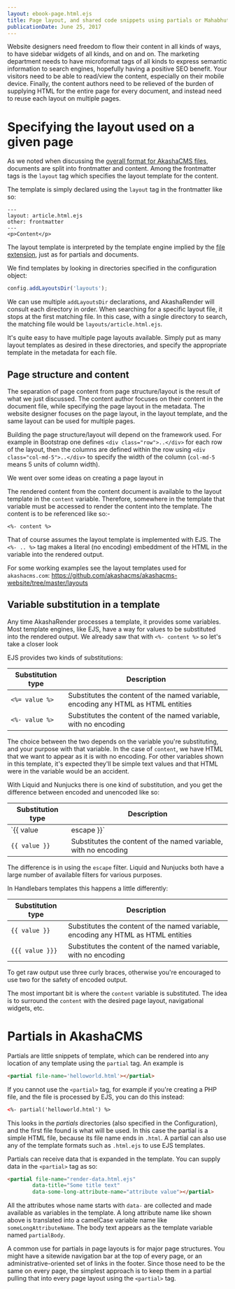 ```yaml
---
layout: ebook-page.html.ejs
title: Page layout, and shared code snippets using partials or Mahabhuta custom tags
publicationDate: June 25, 2017
---
```



Website designers need freedom to flow their content in all kinds of ways, to have sidebar widgets of all kinds, and on and on.  The marketing department needs to have microformat tags of all kinds to express semantic information to search engines, hopefully having a positive SEO benefit.  Your visitors need to be able to read/view the content, especially on their mobile device.  Finally, the content authors need to be relieved of the burden of supplying HTML for the entire page for every document, and instead need to reuse each layout on multiple pages.

# Specifying the layout used on a given page

As we noted when discussing the [overall format for AkashaCMS files](/akasharender/3-create-content.html), documents are split into frontmatter and content.  Among the frontmatter tags is the `layout` tag which specifies the layout template for the content.

The template is simply declared using the `layout` tag in the frontmatter like so:

```
---
layout: article.html.ejs
other: frontmatter
---
<p>Content</p>
```

The layout template is interpreted by the template engine implied by the [file extension](/akasharender/3-create-content.html), just as for partials and documents.

We find templates by looking in directories specified in the configuration object:

```js
config.addLayoutsDir('layouts');
```

We can use multiple `addLayoutsDir` declarations, and AkashaRender will consult each directory in order.  When searching for a specific layout file, it stops at the first matching file.   In this case, with a single directory to search, the matching file would be `layouts/article.html.ejs`.

It's quite easy to have multiple page layouts available.  Simply put as many layout templates as desired in these directories, and specify the appropriate template in the metadata for each file.

## Page structure and content

The separation of page content from page structure/layout is the result of what we just discussed.  The content author focuses on their content in the document file, while specifying the page layout in the metadata.  The website designer focuses on the page layout, in the layout template, and the same layout can be used for multiple pages.

Building the page structure/layout will depend on the framework used.  For example in Bootstrap one defines `<div class="row">..</div>` for each row of the layout, then the columns are defined within the row using `<div class="col-md-5">..</div>` to specify the width of the column (`col-md-5` means 5 units of column width).

We went over some ideas on creating a page layout in [](theming.html)

The rendered content from the content document is available to the layout template in the `content` variable.  Therefore, somewhere in the template that variable must be accessed to render the content into the template.  The content is to be referenced like so:-

```
<%- content %>
```

That of course assumes the layout template is implemented with EJS.  The `<%- .. %>` tag makes a literal (no encoding) embeddment of the HTML in the variable into the rendered output.

For some working examples see the layout templates used for `akashacms.com`: https://github.com/akashacms/akashacms-website/tree/master/layouts

## Variable substitution in a template

Any time AkashaRender processes a template, it provides some variables.  Most template engines, like EJS, have a way for values to be substituted into the rendered output.  We already saw that with `<%- content %>` so let's take a closer look

EJS provides two kinds of substitutions:

Substitution type | Description
------------------|--------------
`<%= value %>` | Substitutes the content of the named variable, encoding any HTML as HTML entities
`<%- value %>` | Substitutes the content of the named variable, with no encoding

The choice between the two depends on the variable you're substituting, and your purpose with that variable.  In the case of `content`, we have HTML that we want to appear as it is with no encoding.  For other variables shown in this template, it's expected they'll be simple text values and that HTML were in the variable would be an accident.

With Liquid and Nunjucks there is one kind of substitution, and you get the difference between encoded and unencoded like so:

Substitution type | Description
------------------|------------------
`{{ value | escape }}` | Substitutes the content of the named variable, encoding any HTML as HTML entities
`{{ value }}` | Substitutes the content of the named variable, with no encoding

The difference is in using the `escape` filter.  Liquid and Nunjucks both have a large number of available filters for various purposes.

In Handlebars templates this happens a little differently:

Substitution type | Description
------------------|------------------
`{{ value }}` | Substitutes the content of the named variable, encoding any HTML as HTML entities
`{{{ value }}}` | Substitutes the content of the named variable, with no encoding

To get raw output use three curly braces, otherwise you're encouraged to use two for the safety of encoded output.

The most important bit is where the `content` variable is substituted.  The idea is to surround the `content` with the desired page layout, navigational widgets, etc.

# Partials in AkashaCMS

Partials are little snippets of template, which can be rendered into any location of any template using the `partial` tag.  An example is

```html
<partial file-name='helloworld.html'></partial>
```

If you cannot use the `<partial>` tag, for example if you're creating a PHP file, and the file is processed by EJS, you can do this instead:

```html
<%- partial('helloworld.html') %>
```

This looks in the _partials_ directories (also specified in the Configuration), and the first file found is what will be used.  In this case the partial is a simple HTML file, because its file name ends in `.html`.  A partial can also use any of the template formats such as `.html.ejs` to use EJS templates.

Partials can receive data that is expanded in the template.  You can supply data in the `<partial>` tag as so:

```html
<partial file-name="render-data.html.ejs"
        data-title="Some title text"
        data-some-long-attribute-name="attribute value"></partial>
```

All the attributes whose name starts with `data-` are collected and made available as variables in the template.  A long attribute name like shown above is translated into a camelCase variable name like `someLongAttributeName`.  The body text appears as the template variable named `partialBody`.  

A common use for partials in page layouts is for major page structures.  You might have a sitewide navigation bar at the top of every page, or an administrative-oriented set of links in the footer.  Since those need to be the same on every page, the simplest approach is to keep them in a partial pulling that into every page layout using the `<partial>` tag.
